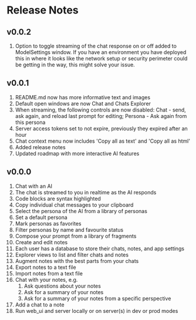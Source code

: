 # Release Notes

## v0.0.2

1. Option to toggle streaming of the chat response on or off added to ModelSettings window. If you have an environment you have deployed this in where it looks like the network setup or security perimeter could be getting in the way, this might solve your issue.

## v0.0.1

1. README.md now has more informative text and images
2. Default open windows are now Chat and Chats Explorer
3. When streaming, the following controls are now disabled: Chat - send, ask again, and reload last prompt for editing; Persona - Ask again from this persona
4. Server access tokens set to not expire, previously they expired after an hour
5. Chat context menu now includes 'Copy all as text' and 'Copy all as html'
6. Added release notes
7. Updated roadmap with more interactive AI features

## v0.0.0

1. Chat with an AI
2. The chat is streamed to you in realtime as the AI responds
3. Code blocks are syntax highlighted
4. Copy individual chat messages to your clipboard
5. Select the persona of the AI from a library of personas
6. Set a default persona
7. Mark personas as favorites
8. Filter personas by name and favourite status
9. Compose your prompt from a library of fragments
10. Create and edit notes
11. Each user has a database to store their chats, notes, and app settings
12. Explorer views to list and filter chats and notes
13. Augment notes with the best parts from your chats
14. Export notes to a text file
15. Import notes from a text file
16. Chat with your notes, e.g.
    1. Ask questions about your notes
    2. Ask for a summary of your notes
    3. Ask for a summary of your notes from a specific perspective
17. Add a chat to a note
18. Run web_ui and server locally or on server(s) in dev or prod modes
